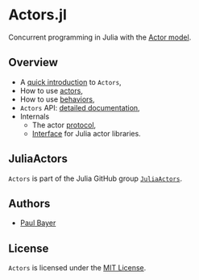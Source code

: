 # Actors.jl

Concurrent programming in Julia with the [Actor model](https://en.wikipedia.org/wiki/Actor_model).

## Overview

- A [quick introduction](intro.md) to `Actors`,
- How to use [actors](actors.md),
- How to use [behaviors](behaviors.md),
- `Actors` API: [detailed documentation](api.md),
- Internals
    - The actor [protocol](protocol.md),
    - [Interface](interface.md) for Julia actor libraries.

## JuliaActors

`Actors` is part of the Julia GitHub group [`JuliaActors`](https://github.com/JuliaActors).

## Authors

- [Paul Bayer](https://github.com/pbayer)

## License

`Actors` is licensed under the [MIT License](https://github.com/pbayer/YAActL.jl/blob/master/LICENSE).
